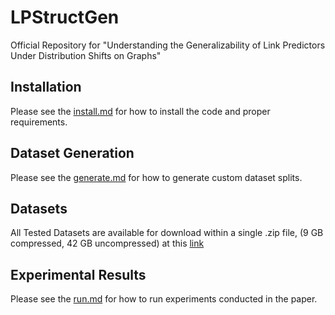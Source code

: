 # LPStructGen
Official Repository for "Understanding the Generalizability of Link Predictors Under Distribution Shifts on Graphs"

## Installation

Please see the [install.md](./install.md) for how to install the code and proper requirements.

## Dataset Generation

Please see the [generate.md](./generate.md) for how to generate custom dataset splits. 

## Datasets

All Tested Datasets are available for download within a single .zip file, (9 GB compressed, 42 GB uncompressed) at this [link](https://drive.google.com/file/d/1Xz4T_lC5lR4AWvpelXJZK4jjTWejKh57/view?usp=sharing)

## Experimental Results

Please see the [run.md](./run.md) for how to run experiments conducted in the paper. 
